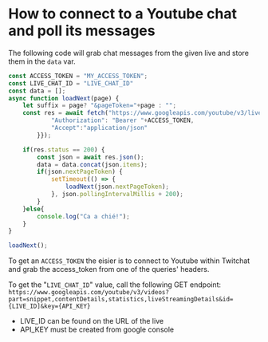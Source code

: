 # How to connect to a Youtube chat and poll its messages

The following code will grab chat messages from the given live and store them in the `data` var.
```js
const ACCESS_TOKEN = "MY_ACCESS_TOKEN";
const LIVE_CHAT_ID = "LIVE_CHAT_ID"
const data = [];
async function loadNext(page) {
    let suffix = page? "&pageToken="+page : "";
    const res = await fetch("https://www.googleapis.com/youtube/v3/liveChat/messages?liveChatId="+LIVE_CHAT_ID+"&part=id&part=snippet&part=authorDetails&maxResults=2000"+suffix, {headers:{
			"Authorization": "Bearer "+ACCESS_TOKEN,
			"Accept":"application/json"
		}});

    if(res.status == 200) {
        const json = await res.json();
        data = data.concat(json.items);
        if(json.nextPageToken) {
            setTimeout(() => {
                loadNext(json.nextPageToken);
            }, json.pollingIntervalMillis + 200);
        }
    }else{
        console.log("Ca a chié!");
    }
}

loadNext();
```

To get an `ACCESS_TOKEN` the eisier is to connect to Youtube within Twitchat and grab the access_token from one of the queries' headers.

To get the "`LIVE_CHAT_ID`" value, call the following GET endpoint:\
`https://www.googleapis.com/youtube/v3/videos?part=snippet,contentDetails,statistics,liveStreamingDetails&id={LIVE_ID]&key={API_KEY}`
* LIVE_ID can be found on the URL of the live
* API_KEY must be created from google console